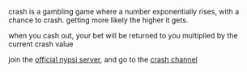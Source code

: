 <script>
  import DocsTemplate from "$lib/components/docs/DocsTemplate.svelte"
  import DocsHeader from '$lib/components/docs/DocsHeader.svelte';
</script>

<DocsTemplate title='crash' />

crash is a gambling game where a number exponentially rises, with a chance to crash. getting more
likely the higher it gets.

when you cash out, your bet will be returned to you multiplied by the current crash value

<DocsHeader header='h2' text="how to play" />

join the [official nypsi server](https://nypsi.xyz/discord), and go to the
[crash channel](https://discord.com/channels/747056029795221513/1300561687975432272/1300562888292958271)
